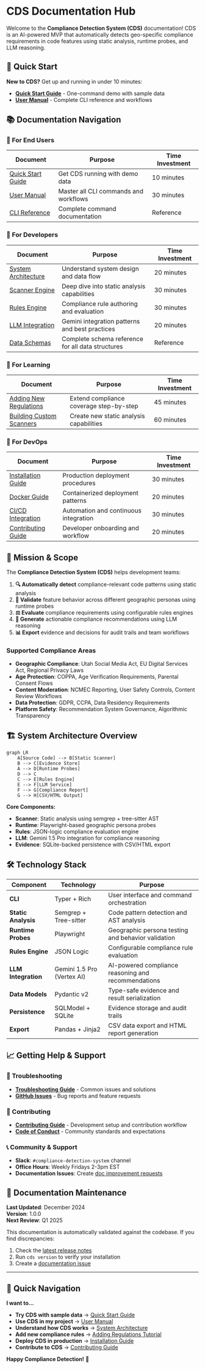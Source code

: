# CDS Documentation Hub

Welcome to the **Compliance Detection System (CDS)** documentation! CDS is an AI-powered MVP that automatically detects geo-specific compliance requirements in code features using static analysis, runtime probes, and LLM reasoning.

## 🚀 Quick Start

**New to CDS?** Get up and running in under 10 minutes:
- **[Quick Start Guide](./guides/quick-start.md)** - One-command demo with sample data
- **[User Manual](./guides/user-manual.md)** - Complete CLI reference and workflows

## 📚 Documentation Navigation

### 🎯 For End Users
| Document | Purpose | Time Investment |
|----------|---------|-----------------|
| [Quick Start Guide](./guides/quick-start.md) | Get CDS running with demo data | 10 minutes |
| [User Manual](./guides/user-manual.md) | Master all CLI commands and workflows | 30 minutes |
| [CLI Reference](./api/cli-reference.md) | Complete command documentation | Reference |

### 🔧 For Developers
| Document | Purpose | Time Investment |
|----------|---------|-----------------|
| [System Architecture](./architecture/system-overview.md) | Understand system design and data flow | 20 minutes |
| [Scanner Engine](./technical/scanner-engine.md) | Deep dive into static analysis capabilities | 30 minutes |
| [Rules Engine](./technical/rules-engine.md) | Compliance rule authoring and evaluation | 30 minutes |
| [LLM Integration](./technical/llm-integration.md) | Gemini integration patterns and best practices | 20 minutes |
| [Data Schemas](./api/data-schemas.md) | Complete schema reference for all data structures | Reference |

### 📖 For Learning
| Document | Purpose | Time Investment |
|----------|---------|-----------------|
| [Adding New Regulations](./tutorials/adding-regulations.md) | Extend compliance coverage step-by-step | 45 minutes |
| [Building Custom Scanners](./tutorials/custom-scanners.md) | Create new static analysis capabilities | 60 minutes |

### 🚀 For DevOps
| Document | Purpose | Time Investment |
|----------|---------|-----------------|
| [Installation Guide](./deployment/installation.md) | Production deployment procedures | 30 minutes |
| [Docker Guide](./deployment/docker-guide.md) | Containerized deployment patterns | 20 minutes |
| [CI/CD Integration](./deployment/ci-cd.md) | Automation and continuous integration | 30 minutes |
| [Contributing Guide](./development/contributing.md) | Developer onboarding and workflow | 20 minutes |

## 🎯 Mission & Scope

The **Compliance Detection System (CDS)** helps development teams:

1. **🔍 Automatically detect** compliance-relevant code patterns using static analysis
2. **🧪 Validate** feature behavior across different geographic personas using runtime probes  
3. **⚖️ Evaluate** compliance requirements using configurable rules engines
4. **🤖 Generate** actionable compliance recommendations using LLM reasoning
5. **📊 Export** evidence and decisions for audit trails and team workflows

### Supported Compliance Areas
- **Geographic Compliance**: Utah Social Media Act, EU Digital Services Act, Regional Privacy Laws
- **Age Protection**: COPPA, Age Verification Requirements, Parental Consent Flows
- **Content Moderation**: NCMEC Reporting, User Safety Controls, Content Review Workflows
- **Data Protection**: GDPR, CCPA, Data Residency Requirements
- **Platform Safety**: Recommendation System Governance, Algorithmic Transparency

## 🏗️ System Architecture Overview

```mermaid
graph LR
    A[Source Code] --> B[Static Scanner]
    B --> C[Evidence Store]
    A --> D[Runtime Probes]
    D --> C
    C --> E[Rules Engine]
    E --> F[LLM Service]
    F --> G[Compliance Report]
    G --> H[CSV/HTML Output]
```

**Core Components:**
- **Scanner**: Static analysis using semgrep + tree-sitter AST
- **Runtime**: Playwright-based geographic persona probes
- **Rules**: JSON-logic compliance evaluation engine
- **LLM**: Gemini 1.5 Pro integration for compliance reasoning
- **Evidence**: SQLite-backed persistence with CSV/HTML export

## 🛠️ Technology Stack

| Component | Technology | Purpose |
|-----------|------------|---------|
| **CLI** | Typer + Rich | User interface and command orchestration |
| **Static Analysis** | Semgrep + Tree-sitter | Code pattern detection and AST analysis |
| **Runtime Probes** | Playwright | Geographic persona testing and behavior validation |
| **Rules Engine** | JSON Logic | Configurable compliance rule evaluation |
| **LLM Integration** | Gemini 1.5 Pro (Vertex AI) | AI-powered compliance reasoning and recommendations |
| **Data Models** | Pydantic v2 | Type-safe evidence and result serialization |
| **Persistence** | SQLModel + SQLite | Evidence storage and audit trails |
| **Export** | Pandas + Jinja2 | CSV data export and HTML report generation |

## 📈 Getting Help & Support

### 🐛 Troubleshooting
- **[Troubleshooting Guide](./guides/user-manual.md#troubleshooting)** - Common issues and solutions
- **[GitHub Issues](https://github.com/your-org/compliance-detection-system/issues)** - Bug reports and feature requests

### 🤝 Contributing
- **[Contributing Guide](./development/contributing.md)** - Development setup and contribution workflow
- **[Code of Conduct](./development/code-of-conduct.md)** - Community standards and expectations

### 📞 Community & Support
- **Slack**: `#compliance-detection-system` channel
- **Office Hours**: Weekly Fridays 2-3pm EST
- **Documentation Issues**: Create [doc improvement requests](https://github.com/your-org/compliance-detection-system/issues/new?template=documentation.md)

## 🔄 Documentation Maintenance

**Last Updated**: December 2024  
**Version**: 1.0.0  
**Next Review**: Q1 2025

This documentation is automatically validated against the codebase. If you find discrepancies:
1. Check the [latest release notes](https://github.com/your-org/compliance-detection-system/releases)
2. Run `cds version` to verify your installation
3. Create a [documentation issue](https://github.com/your-org/compliance-detection-system/issues/new?template=documentation.md)

---

## 🎯 Quick Navigation

**I want to...**
- **Try CDS with sample data** → [Quick Start Guide](./guides/quick-start.md)
- **Use CDS in my project** → [User Manual](./guides/user-manual.md)
- **Understand how CDS works** → [System Architecture](./architecture/system-overview.md)
- **Add new compliance rules** → [Adding Regulations Tutorial](./tutorials/adding-regulations.md)
- **Deploy CDS in production** → [Installation Guide](./deployment/installation.md)
- **Contribute to CDS** → [Contributing Guide](./development/contributing.md)

**Happy Compliance Detection!** 🎉
